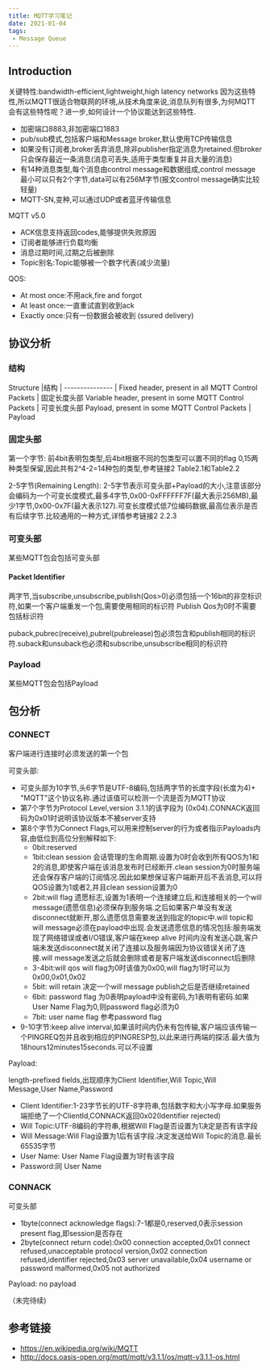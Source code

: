 ```yaml
---
title: MQTT学习笔记
date: 2021-01-04 
tags:
 - Message Queue
---
```



## Introduction
 
关键特性:bandwidth-efficient,lightweight,high latency networks
因为这些特性,所以MQTT很适合物联网的环境,从技术角度来说,消息队列有很多,为何MQTT会有这些特性呢？进一步,如何设计一个协议能达到这些特性.
* 加密端口8883,非加密端口1883
* pub/sub模式,包括客户端和Message broker,默认使用TCP传输信息
* 如果没有订阅者,broker丢弃消息,除非publisher指定消息为retained.但broker只会保存最近一条消息(消息可丢失,适用于类型重复并且大量的消息)
* 有14种消息类型,每个消息由control message和数据组成,control message最小可以只有2个字节,data可以有256M字节(报文control message确实比较轻量)
* MQTT-SN,变种,可以通过UDP或者蓝牙传输信息

MQTT v5.0
* ACK信息支持返回codes,能够提供失败原因
* 订阅者能够进行负载均衡
* 消息过期时间,过期之后被删除
* Topic别名:Topic能够被一个数字代表(减少流量)

QOS:
* At most once:不用ack,fire and forgot
* At least once:一直重试直到收到ack
* Exactly once:只有一份数据会被收到 (ssured delivery)

## 协议分析

### 结构

Structure |结构 |
--------------- |
Fixed header, present in all MQTT Control Packets | 固定长度头部
Variable header, present in some MQTT Control Packets | 可变长度头部
Payload, present in some MQTT Control Packets | Payload


### 固定头部

第一个字节:
前4bit表明包类型,后4bit根据不同的包类型可以置不同的flag
0,15两种类型保留,因此共有2^4-2=14种包的类型,参考链接2 Table2.1和Table2.2

2-5字节(Remaining Length):
2-5字节表示可变头部+Payload的大小,注意该部分会编码为一个可变长度模式,最多4字节,0x00-0xFFFFFF7F(最大表示256MB),最少1字节,0x00-0x7F(最大表示127).可变长度模式低7位编码数据,最高位表示是否有后续字节.比较通用的一种方式,详情参考链接2 2.2.3

### 可变头部

某些MQTT包会包括可变头部

#### Packet Identifier
两字节,当subscribe,unsubscribe,publish(Qos>0)必须包括一个16bit的非空标识符,如果一个客户端重发一个包,需要使用相同的标识符
Publish Qos为0时不需要包括标识符

puback,pubrec(receive),pubrel(pubrelease)包必须包含和publish相同的标识符.suback和unsuback也必须和subscribe,unsubscribe相同的标识符

### Payload

某些MQTT包会包括Payload

## 包分析

### CONNECT
客户端进行连接时必须发送的第一个包

可变头部:

* 可变头部为10字节,头6字节是UTF-8编码,包括两字节的长度字段(长度为4)+ "MQTT"这个协议名称.通过该值可以检测一个流是否为MQTT协议
* 第7个字节为Protocol Level,version 3.1.1的该字段为 (0x04).CONNACK返回码为0x01时说明该协议版本不被server支持
* 第8个字节为Connect Flags,可以用来控制server的行为或者指示Payloads内容,由低位到高位分别解释如下:
	* 0bit:reserved
	* 1bit:clean session 会话管理的生命周期.设置为0时会收到所有QOS为1和2的消息,即使客户端在该消息发布时已经断开.clean  session为0时服务端还会保存客户端的订阅情况.因此如果想保证客户端断开后不丢消息,可以将QOS设置为1或者2,并且clean session设置为0
	* 2bit:will flag  遗愿标志,设置为1表明一个连接建立后,和连接相关的一个will message(遗愿信息)必须保存到服务端.之后如果客户单没有发送disconnect就断开,那么遗愿信息需要发送到指定的topic中.will topic和will message必须在payload中出现.会发送遗愿信息的情况包括:服务端发现了网络错误或者I/O错误,客户端在keep alive 时间内没有发送心跳,客户端未发送disconnect就关闭了连接以及服务端因为协议错误关闭了连接.will message发送之后就会删除或者是客户端发送disconnect后删除
	* 3-4bit:will qos will flag为0时该值为0x00,will flag为1时可以为0x00,0x01,0x02
	* 5bit: will retain 决定一个will message publish之后是否继续retained
	* 6bit: password flag 为0表明payload中没有密码,为1表明有密码.如果User Name Flag为0,则password flag必须为0
	* 7bit: user name flag 参考password flag
* 9-10字节:keep alive interval,如果该时间内仍未有包传输,客户端应该传输一个PINGREQ包并且收到相应的PINGRESP包,以此来进行两端的探活.最大值为18hours12minutes15seconds.可以不设置

Payload:

length-prefixed fields,出现顺序为Client Identifier,Will Topic,Will Message,User Name,Password

* Client Identifier:1-23字节长的UTF-8字符串,包括数字和大小写字母.如果服务端拒绝了一个ClientId,CONNACK返回0x02(Identifier rejected)
* Will Topic:UTF-8编码的字符串,根据Will Flag是否设置为1决定是否有该字段
* Will Message:Will Flag设置为1后有该字段.决定发送给Will Topic的消息.最长65535字节
* User Name: User Name Flag设置为1时有该字段
* Password:同 User Name

### CONNACK

可变头部
* 1byte(connect acknowledge flags):7-1都是0,reserved,0表示session present flag,即session是否存在
* 2byte(connect return code):0x00 connection accepted,0x01 connect refused,unacceptable protocol version,0x02 connection refused,identifier rejected,0x03 server unavailable,0x04 username or password malformed,0x05 not authorized

Payload:
no payload

（未完待续)

## 参考链接
* https://en.wikipedia.org/wiki/MQTT
* http://docs.oasis-open.org/mqtt/mqtt/v3.1.1/os/mqtt-v3.1.1-os.html






